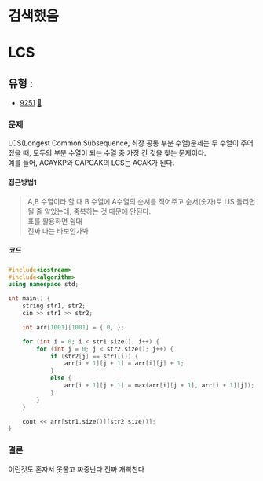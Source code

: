 # 검색했음

# LCS
## 유형 : 
* [9251](https://www.acmicpc.net/problem/9251) [:page_facing_up:](https://github.com/knemo333/TIL/blob/master/Algorithm/codes/9251.cpp)


### 문제
LCS(Longest Common Subsequence, 최장 공통 부분 수열)문제는 두 수열이 주어졌을 때, 모두의 부분 수열이 되는 수열 중 가장 긴 것을 찾는 문제이다.   
예를 들어, ACAYKP와 CAPCAK의 LCS는 ACAK가 된다.

#### 접근방법1
> A,B 수열이라 할 때 B 수열에 A수열의 순서를 적어주고 순서(숫자)로 LIS 돌리면 될 줄 알았는데, 중복하는 것 때문에 안된다.   
> 표를 활용하면 쉽대   
> 진짜 나는 바보인가봐

##### 코드
```cpp
#include<iostream>
#include<algorithm>
using namespace std;

int main() {
	string str1, str2;
	cin >> str1 >> str2;

	int arr[1001][1001] = { 0, };

	for (int i = 0; i < str1.size(); i++) {
		for (int j = 0; j < str2.size(); j++) {
			if (str2[j] == str1[i]) {
				arr[i + 1][j + 1] = arr[i][j] + 1;
			}
			else {
				arr[i + 1][j + 1] = max(arr[i][j + 1], arr[i + 1][j]);
			}
		}
	}

	cout << arr[str1.size()][str2.size()];
}
```

### 결론
이런것도 혼자서 못풀고 짜증난다 진짜 개빡친다